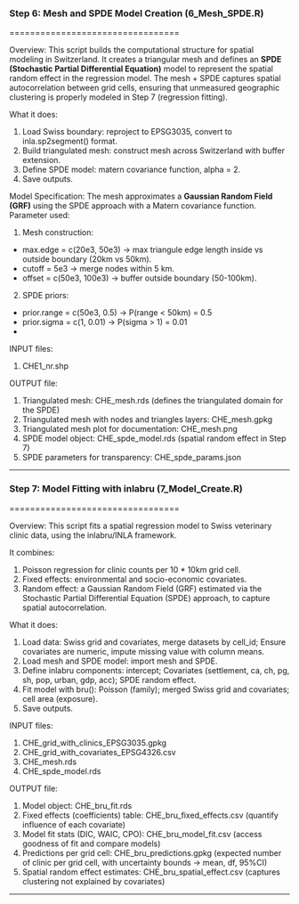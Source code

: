 ### Step 6: Mesh and SPDE Model Creation (6_Mesh_SPDE.R)
=================================

Overview:
This script builds the computational structure for spatial modeling in Switzerland.
It creates a triangular mesh and defines an **SPDE (Stochastic Partial Differential Equation)** model to represent the spatial random effect in the regression model.
The mesh + SPDE captures spatial autocorrelation between grid cells, ensuring that unmeasured geographic clustering is properly modeled in Step 7 (regression fitting).

What it does:
1. Load Swiss boundary: reproject to EPSG3035, convert to inla.sp2segment() format. 
2. Build triangulated mesh: construct mesh across Switzerland with buffer extension.
3. Define SPDE model: matern covariance function, alpha = 2.
4. Save outputs.

Model Specification:
The mesh approximates a **Gaussian Random Field (GRF)** using the SPDE approach with a Matern covariance function.
Parameter used:
1. Mesh construction:
  - max.edge = c(20e3, 50e3) -> max triangule edge length inside vs outside boundary (20km vs 50km).
  - cutoff = 5e3 -> merge nodes within 5 km.
  - offset = c(50e3, 100e3) -> buffer outside boundary (50-100km).
2. SPDE priors:
  - prior.range = c(50e3, 0.5) -> P(range < 50km) = 0.5
  - prior.sigma = c(1, 0.01) -> P(sigma > 1) = 0.01
  - 
INPUT files:
1. CHE1_nr.shp

OUTPUT file:
1. Triangulated mesh: CHE_mesh.rds (defines the triangulated domain for the SPDE)
2. Triangulated mesh with nodes and triangles layers: CHE_mesh.gpkg
3. Triangulated mesh plot for documentation: CHE_mesh.png
4. SPDE model object: CHE_spde_model.rds (spatial random effect in Step 7)
5. SPDE parameters for transparency: CHE_spde_params.json
----------------------
### Step 7: Model Fitting with inlabru (7_Model_Create.R)
=================================

Overview:
This script fits a spatial regression model to Swiss veterinary clinic data, using the inlabru/INLA framework.

It combines:
1. Poisson regression for clinic counts per 10 * 10km grid cell.
2. Fixed effects: environmental and socio-economic covariates.
3. Random effect: a Gaussian Random Field (GRF) estimated via the Stochastic Partial Differential Equation (SPDE) approach, to capture spatial autocorrelation.

What it does:
1. Load data: Swiss grid and covariates, merge datasets by cell_id; Ensure covariates are numeric, impute missing value with column means.
2. Load mesh and SPDE model: import mesh and SPDE.
3. Define inlabru components: intercept; Covariates (settlement, ca, ch, pg, sh, pop, urban, gdp, acc); SPDE random effect.
4. Fit model with bru(): Poisson (family); merged Swiss grid and covariates; cell area (exposure).
5. Save outputs.

INPUT files:
1. CHE_grid_with_clinics_EPSG3035.gpkg
2. CHE_grid_with_covariates_EPSG4326.csv
3. CHE_mesh.rds
4. CHE_spde_model.rds

OUTPUT file:
1. Model object: CHE_bru_fit.rds
2. Fixed effects (coefficients) table: CHE_bru_fixed_effects.csv (quantify influence of each covariate)
3. Model fit stats (DIC, WAIC, CPO): CHE_bru_model_fit.csv (access goodness of fit and compare models)
4. Predictions per grid cell: CHE_bru_predictions.gpkg (expected number of clinic per grid cell, with uncertainty bounds -> mean, df, 95%CI)
5. Spatial random effect estimates: CHE_bru_spatial_effect.csv (captures clustering not explained by covariates)
----------------------
